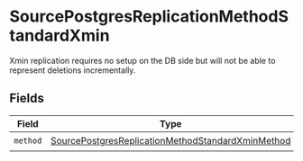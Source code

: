 # SourcePostgresReplicationMethodStandardXmin

Xmin replication requires no setup on the DB side but will not be able to represent deletions incrementally.


## Fields

| Field                                                                                                                         | Type                                                                                                                          | Required                                                                                                                      | Description                                                                                                                   |
| ----------------------------------------------------------------------------------------------------------------------------- | ----------------------------------------------------------------------------------------------------------------------------- | ----------------------------------------------------------------------------------------------------------------------------- | ----------------------------------------------------------------------------------------------------------------------------- |
| `method`                                                                                                                      | [SourcePostgresReplicationMethodStandardXminMethod](../../models/shared/SourcePostgresReplicationMethodStandardXminMethod.md) | :heavy_check_mark:                                                                                                            | N/A                                                                                                                           |